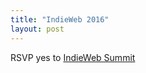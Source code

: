 ```yaml
---
title: "IndieWeb 2016"
layout: post
---
```

RSVP <span class="p-rsvp">yes</span> to <a href="http://2016.indieweb.org/" rel="in-reply-to" class="u-in-reply-to">IndieWeb Summit</a>

